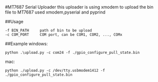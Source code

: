 #MT7687 Serial Uploader
this uploader is using xmodem to upload the bin file to MT7687
used xmodem,pyserial and pyprind

##Usage
```
-f BIN_PATH     path of bin to be upload
-c COM_PORT     COM port, can be COM1, COM2, ..., COMx
```
##Example
windows: 
```
python .\upload.py -c com24 -f ./gpio_configure_pull_state.bin
```
mac:
```
python ./upload.py -c /dev/tty.usbmodem1412 -f ./gpio_configure_pull_state.bin 
```
